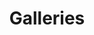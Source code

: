 ---
templateKey: galleries-page
title: Galleries
type: galleries
albums:
  - "Engagement"
  - "Wedding"
  - "Maternity"
  - "Newborn"
  - "Family"
  - "Sitters"
  - "Cake Smash"
  - "Hair and Makeup"
---
